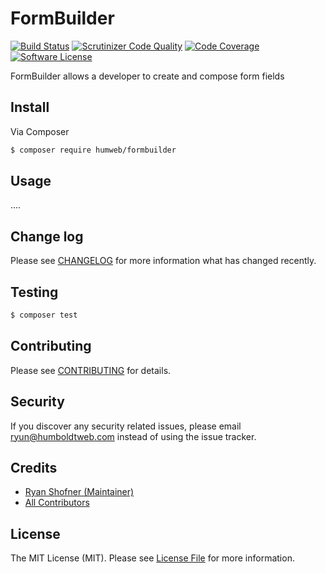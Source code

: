 


# FormBuilder

[![Build Status](https://img.shields.io/travis/humweb/formbuilder/master.svg?style=flat-square)](https://travis-ci.org/humweb/formbuilder)
[![Scrutinizer Code Quality](https://scrutinizer-ci.com/g/humweb/formbuilder/badges/quality-score.png?b=master)](https://scrutinizer-ci.com/g/humweb/formbuilder/?branch=master)
[![Code Coverage](https://scrutinizer-ci.com/g/humweb/formbuilder/badges/coverage.png?b=master)](https://scrutinizer-ci.com/g/humweb/formbuilder/?branch=master)
[![Software License](https://img.shields.io/badge/license-MIT-brightgreen.svg?style=flat-square)](LICENSE.md)

FormBuilder allows a developer to create and compose form fields

## Install

Via Composer

``` bash
$ composer require humweb/formbuilder
```

## Usage

....

## Change log

Please see [CHANGELOG](CHANGELOG.md) for more information what has changed recently.

## Testing

``` bash
$ composer test
```

## Contributing

Please see [CONTRIBUTING](CONTRIBUTING.md) for details.

## Security

If you discover any security related issues, please email ryun@humboldtweb.com instead of using the issue tracker.

## Credits

- [Ryan Shofner (Maintainer)](https://github.com/ryun)
- [All Contributors](../../contributors)

## License

The MIT License (MIT). Please see [License File](LICENSE.md) for more information.
